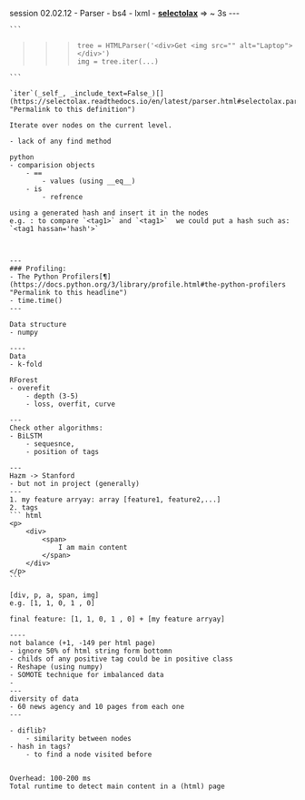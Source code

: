 session 02.02.12
	- Parser
		- bs4
		- lxml
		- **[selectolax](https://github.com/rushter/selectolax)**
	=> ~ 3s
	---
	
	```
>>> 	tree = HTMLParser('<div>Get <img src="" alt="Laptop"></div>')
>>> 	img = tree.iter(...)
	```
	
	`iter`(_self_, _include_text=False_)[](https://selectolax.readthedocs.io/en/latest/parser.html#selectolax.parser.Node.iter "Permalink to this definition")
	
	Iterate over nodes on the current level.
	
	- lack of any find method
	
	python
	- comparision objects 
		- ==
			- values (using __eq__)
		- is
			- refrence
	
	using a generated hash and insert it in the nodes
	e.g. : to compare `<tag1>` and `<tag1>`  we could put a hash such as:
	`<tag1 hassan='hash'>` 
	
	
	
	---
	### Profiling:
	- The Python Profilers[¶](https://docs.python.org/3/library/profile.html#the-python-profilers "Permalink to this headline")
	- time.time()
	---
	
	Data structure 
	- numpy
	
	----
	Data
	- k-fold
	
	RForest 
	- overefit 
		- depth (3-5)
		- loss, overfit, curve 
	
	---
	Check other algorithms:
	- BiLSTM
		- sequesnce,
		- position of tags
	
	---
	Hazm -> Stanford
	- but not in project (generally)
	--- 
	1. my feature arryay: array [feature1, feature2,...] 
	2. tags
	``` html
	<p>
		<div>
			<span>
				I am main content
			</span>
		</div>
	</p>
	```
	
	[div, p, a, span, img]
	e.g. [1, 1, 0, 1 , 0]
	
	final feature: [1, 1, 0, 1 , 0] + [my feature arryay]
	
	----
	not balance (+1, -149 per html page) 
	- ignore 50% of html string form bottomn
	- childs of any positive tag could be in positive class
	- Reshape (using numpy)
	- SOMOTE technique for imbalanced data
	- 
	---
	diversity of data
	- 60 news agency and 10 pages from each one
	---
	
	- diflib?
		- similarity between nodes
	- hash in tags?
		- to find a node visited before
	
	
	Overhead: 100-200 ms
	Total runtime to detect main content in a (html) page

